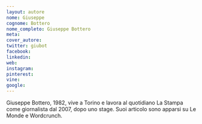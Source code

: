 ```yaml
---
layout: autore
nome: Giuseppe 
cognome: Bottero
nome_completo: Giuseppe Bottero
meta:
cover_autore:
twitter: giubot
facebook: 
linkedin: 
web:
instagram:
pinterest:
vine:
google:
---
```


Giuseppe Bottero, 1982, vive a Torino e lavora al quotidiano La Stampa come giornalista dal 2007, dopo uno stage. Suoi articolo sono apparsi su Le Monde e Wordcrunch.